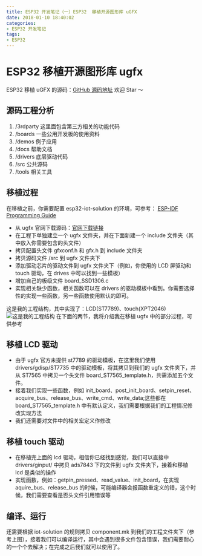 ```yaml
---
title: ESP32 开发笔记（一）ESP32  移植开源图形库 uGFX
date: 2018-01-10 18:40:02
categories:
- ESP32 开发笔记
tags:
- ESP32
---
```


# ESP32 移植开源图形库 ugfx

ESP32 移植 uGFX 的源码：[GitHub 源码地址](https://github.com/InfiniteYuan/esp32-ugfx-gui)
欢迎 Star ～

## 源码工程分析

 1. /3rdparty 这里面包含第三方相关的功能代码
 2. /boards 一些公用开发板的使用资料
 3. /demos 例子应用
 4. /docs 帮助文档
 5. /drivers 底层驱动代码
 6. /src 公共源码
 7. /tools 相关工具

<!--more-->

## 移植过程

在移植之前，你需要配置 esp32-iot-solution 的环境，可参考： [ ESP-IDF Programming Guide ](https://esp-idf.readthedocs.io/en/latest/get-started/index.html)

 - 从 ugfx 官网下载源码：[官网下载链接](https://community.ugfx.io/index.php?/files/)
 - 在工程下单独建立一个 ugfx 文件夹，并在下面新建一个 include 文件夹（其中放入你需要包含的头文件）
 - 拷贝配置头文件 gfxconf.h 和 gfx.h 到 include 文件夹
 - 拷贝源码文件 /src 到 ugfx 文件夹下
 - 添加驱动芯片的驱动文件到 ugfx 文件夹下（例如，你使用的 LCD 屏驱动和 touch 驱动，在 drives 中可以找到一些模板）
 - 增加自己的板级文件 board_SSD1306.c
 - 实现相关缺少函数，相关函数可以在 drivers 的驱动模板中看到。你需要选择性的实现一些函数，另一些函数使用默认的即可。

这是我的工程结构，其中实现了：LCD(ST7789)、touch(XPT2046)
![这是我的工程结构](https://imgconvert.csdnimg.cn/aHR0cDovL2ltZy5ibG9nLmNzZG4ubmV0LzIwMTgwMTEwMTgxNzM5NjM3?x-oss-process=image/format,png)
在下面的两节，我将介绍我在移植 ugfx 中的部分过程，可供参考

## 移植 LCD 驱动

 - 由于 ugfx 官方未提供 st7789 的驱动模板，在这里我们使用 drivers/gdisp/ST7735 中的驱动模板，将其拷贝到我们的 ugfx 文件夹下，并从 ST7565 中拷贝一个头文件 board_ST7565_template.h，共需添加五个文件。
 - 接着我们实现一些函数，例如 init_board、post_init_board、setpin_reset、acquire_bus、release_bus、write_cmd、write_data;这些都在 board_ST7565_template.h 中有默认定义，我们需要根据我们的工程情况修改实现方法
 - 我们还需要对文件中的相关宏定义作修改

## 移植 touch 驱动

 - 在移植完上面的 lcd 驱动，相信你已经找到感觉，我们可以直接中 drivers/ginput/ 中拷贝 ads7843 下的文件到 ugfx 文件夹下，接着和移植 lcd 是类似的操作
 - 实现函数，例如：getpin_pressed、read_value、init_board，在实现 aquire_bus、release_bus 的时候，可能编译器会报函数重定义的错，这个时候，我们需要查看是否头文件引用错误等

## 编译、运行

还需要根据 iot-solution 的规则拷贝 component.mk  到我们的工程文件夹下（参考上图），接着我们可以编译运行，其中会遇到很多文件包含错误，我们需要耐心的一个个去解决；在完成之后我们就可以使用了。
